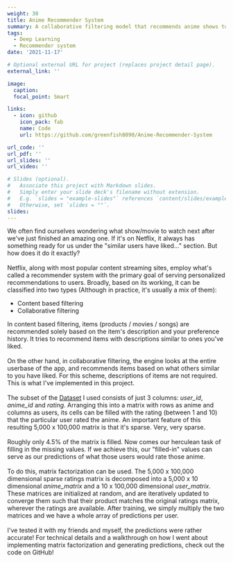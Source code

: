 ```yaml
---
weight: 30
title: Anime Recommender System
summary: A collaborative filtering model that recommends anime shows to users based on preferences of similar users
tags:
  - Deep Learning
  - Recommender system
date: '2021-11-17'

# Optional external URL for project (replaces project detail page).
external_link: ''

image:
  caption: 
  focal_point: Smart

links:
  - icon: github
    icon_pack: fab
    name: Code
    url: https://github.com/greenfish8090/Anime-Recommender-System

url_code: ''
url_pdf: ''
url_slides: ''
url_video: ''

# Slides (optional).
#   Associate this project with Markdown slides.
#   Simply enter your slide deck's filename without extension.
#   E.g. `slides = "example-slides"` references `content/slides/example-slides.md`.
#   Otherwise, set `slides = ""`.
slides: 
---
```


We often find ourselves wondering what show/movie to watch next after we've just finished an amazing one. If it's on Netflix, it always has something ready for us under the "similar users have liked..." section. But how does it do it exactly?\
\
Netflix, along with most popular content streaming sites, employ what's called a recommender system with the primary goal of serving personalized recommendations to users. Broadly, based on its working, it can be classified into two types (Although in practice, it's usually a mix of them):
- Content based filtering
- Collaborative filtering

In content based filtering, items (products / movies / songs) are recommended solely based on the item's description and your preference history. It tries to recommend items with descriptions similar to ones you've liked.\
\
On the other hand, in collaborative filtering, the engine looks at the entire userbase of the app, and recommends items based on what others similar to you have liked. For this scheme, descriptions of items are not required. This is what I've implemented in this project.\
\
The subset of the [Dataset](https://www.kaggle.com/datasets/azathoth42/myanimelist) I used consists of just 3 columns: *user_id*, *anime_id* and *rating*. Arranging this into a matrix with rows as anime and columns as users, its cells can be filled with the rating (between 1 and 10) that the particular user rated the anime. An important feature of this resulting 5,000 x 100,000 matrix is that it's sparse. Very, very sparse.\
\
Roughly only 4.5% of the matrix is filled. Now comes our herculean task of filling in the missing values. If we achieve this, our "filled-in" values can serve as our predictions of what those users would rate those anime.\
\
To do this, matrix factorization can be used. The 5,000 x 100,000 dimensional sparse ratings matrix is decomposed into a 5,000 x 10 dimensional *anime_matrix* and a 10 x 100,000 dimensional *user_matrix*. These matrices are initialized at random, and are iteratively updated to converge them such that their product matches the original ratings matrix, wherever the ratings are available. After training, we simply multiply the two matrices and we have a whole array of predictions per user.\
\
I've tested it with my friends and myself, the predictions were rather accurate! For technical details and a walkthrough on how I went about implementing matrix factorization and generating predictions, check out the code on GitHub!